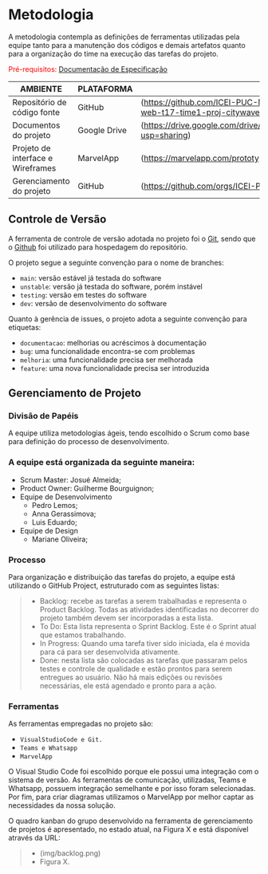 
# Metodologia
A metodologia contempla as definições de ferramentas utilizadas pela equipe tanto para a manutenção dos códigos e demais artefatos quanto para a organização do time na execução das tarefas do projeto.

<span style="color:red">Pré-requisitos: <a href="2-Especificação do Projeto.md"> Documentação de Especificação</a></span>

|AMBIENTE | PLATAFORMA| LINK DE ACESSO|
|---------|------------|----------------|
|Repositório de código fonte| GitHub| (https://github.com/ICEI-PUC-Minas-PMV-ADS/pmv-ads-2023-1-e1-proj-web-t17-time1-proj-citywave)|
|Documentos do projeto| Google Drive| (https://drive.google.com/drive/folders/1WfYRpJrQZ_Bjzm5hEpGKYnShLgd0sl7h?usp=sharing)|
|Projeto de interface e Wireframes| MarvelApp| (https://marvelapp.com/prototype/6aed7hi)|
|Gerenciamento do projeto| GitHub| (https://github.com/orgs/ICEI-PUC-Minas-PMV-ADS/projects/348)|


## Controle de Versão

A ferramenta de controle de versão adotada no projeto foi o
[Git](https://git-scm.com/), sendo que o [Github](https://github.com)
foi utilizado para hospedagem do repositório.

O projeto segue a seguinte convenção para o nome de branches:

- `main`: versão estável já testada do software
- `unstable`: versão já testada do software, porém instável
- `testing`: versão em testes do software
- `dev`: versão de desenvolvimento do software

Quanto à gerência de issues, o projeto adota a seguinte convenção para
etiquetas:

- `documentacao`: melhorias ou acréscimos à documentação
- `bug`: uma funcionalidade encontra-se com problemas
- `melhoria`: uma funcionalidade precisa ser melhorada
- `feature`: uma nova funcionalidade precisa ser introduzida

## Gerenciamento de Projeto

### Divisão de Papéis

A equipe utiliza metodologias ágeis, tendo escolhido o Scrum como base para definição do processo de desenvolvimento.

### A equipe está organizada da seguinte maneira:
- Scrum Master: Josué Almeida;
- Product Owner: Guilherme Bourguignon;
- Equipe de Desenvolvimento
  - Pedro Lemos;
  - Anna Gerassimova;
  - Luis Eduardo;
- Equipe de Design
  - Mariane Oliveira;

### Processo

Para organização e distribuição das tarefas do projeto, a equipe está utilizando o GitHub Project, estruturado com as seguintes listas:
> - Backlog: recebe as tarefas a serem trabalhadas e representa o Product Backlog. Todas as atividades identificadas no decorrer do projeto também devem ser incorporadas a esta lista.
> - To Do: Esta lista representa o Sprint Backlog. Este é o Sprint atual que estamos trabalhando.
> - In Progress: Quando uma tarefa tiver sido iniciada, ela é movida para cá para ser desenvolvida ativamente.
> - Done: nesta lista são colocadas as tarefas que passaram pelos testes e controle de qualidade e estão prontos para serem entregues ao usuário. Não há mais edições ou revisões necessárias, ele está agendado e pronto para a ação.


### Ferramentas

As ferramentas empregadas no projeto são:

- `VisualStudioCode e Git.`
- `Teams e Whatsapp`
- `MarvelApp`

O Visual Studio Code foi escolhido porque ele possui uma integração com o sistema de versão. As ferramentas de comunicação, utilizadas, Teams e Whatsapp, possuem integração semelhante e por isso foram selecionadas. Por fim, para criar diagramas utilizamos o MarvelApp por melhor captar as necessidades da nossa solução.

O quadro kanban do grupo desenvolvido na ferramenta de gerenciamento de projetos é apresentado, no estado atual, na Figura X e está disponível através da URL: 
> - (img/backlog.png)
> - Figura X.
